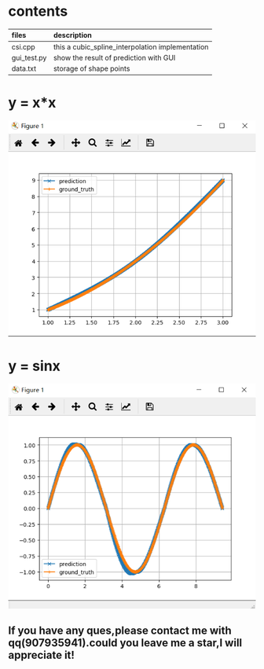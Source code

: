 # contents
|files|description|
|:---|:---|
|csi.cpp|this a cubic_spline_interpolation implementation|
|gui_test.py|show the result of prediction with GUI|
|data.txt|storage of shape points|

# y = x*x
![](https://raw.githubusercontent.com/FrancsXiang/myImgBed/master/img/csi_1.png)

# y = sinx
![](https://raw.githubusercontent.com/FrancsXiang/myImgBed/master/img/csi_2.png)  

## If you have any ques,please contact me with qq(907935941).could you leave me a star,I will appreciate it!
